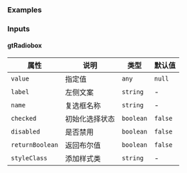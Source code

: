 ### Examples

<!-- example(menu-overview) -->

### Inputs

#### gtRadiobox

| 属性             | 说明            |类型           |默认值          |
|-----------------|-----------------|--------------|---------------|
|`value`          |     指定值       |   `any`       | `null` |
|`label`          |     左侧文案      |    `string`  |       -        |
|`name`           |     复选框名称    |   `string`   |   -     |
|`checked`        |  初始化选择状态    |  `boolean`   |  `false`  |
|`disabled`       |  是否禁用         |  `boolean`   |  `false`  |
|`returnBoolean`  |  返回布尔值       |  `boolean`   |  `false`  |
|`styleClass`     |  添加样式类       |  `string`    |  -  |
